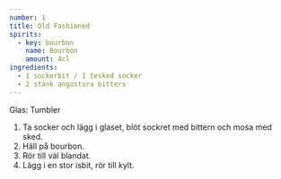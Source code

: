 ```yaml
---
number: 1
title: Old Fashioned
spirits:
  - key: bourbon
    name: Bourbon
    amount: 4cl
ingredients: 
  - 1 sockerbit / 1 tesked socker
  - 2 stänk angostura bitters  	
---
```



Glas: Tumbler  

1) Ta socker och lägg i glaset, blöt sockret med bittern och mosa med sked.  
2) Häll på bourbon.  
3) Rör till väl blandat.  
4) Lägg i en stor isbit, rör till kylt.
